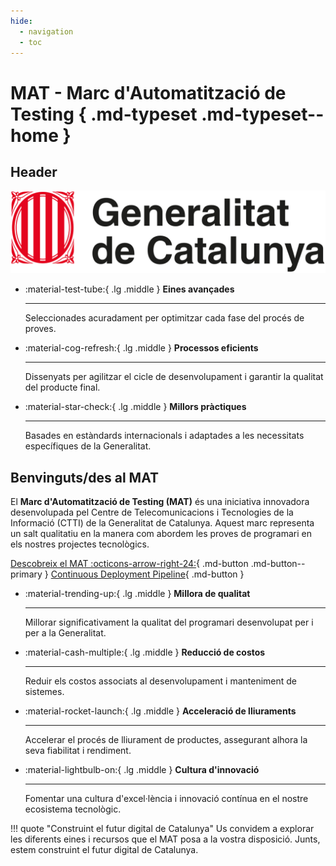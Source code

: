 ```yaml
---
hide:
  - navigation
  - toc
---
```


# MAT - Marc d'Automatització de Testing { .md-typeset .md-typeset--home }

## Header
![Generalitat de Catalunya Logo](./images/gencat.png)

<div class="grid cards" markdown>

-   :material-test-tube:{ .lg .middle } __Eines avançades__

    ---

    Seleccionades acuradament per optimitzar cada fase del procés de proves.

-   :material-cog-refresh:{ .lg .middle } __Processos eficients__

    ---

    Dissenyats per agilitzar el cicle de desenvolupament i garantir la qualitat del producte final.

-   :material-star-check:{ .lg .middle } __Millors pràctiques__

    ---

    Basades en estàndards internacionals i adaptades a les necessitats específiques de la Generalitat.

</div>

<div class="hero" markdown>

## Benvinguts/des al MAT

El **Marc d'Automatització de Testing (MAT)** és una iniciativa innovadora desenvolupada pel Centre de Telecomunicacions i Tecnologies de la Informació (CTTI) de la Generalitat de Catalunya. Aquest marc representa un salt qualitatiu en la manera com abordem les proves de programari en els nostres projectes tecnològics.

[Descobreix el MAT :octicons-arrow-right-24:](../about.md){ .md-button .md-button--primary }
[Continuous Deployment Pipeline](../mat/pipeline.md){ .md-button }

</div>

<div class="grid cards" markdown>

-   :material-trending-up:{ .lg .middle } __Millora de qualitat__

    ---

    Millorar significativament la qualitat del programari desenvolupat per i per a la Generalitat.

-   :material-cash-multiple:{ .lg .middle } __Reducció de costos__

    ---

    Reduir els costos associats al desenvolupament i manteniment de sistemes.

-   :material-rocket-launch:{ .lg .middle } __Acceleració de lliuraments__

    ---

    Accelerar el procés de lliurament de productes, assegurant alhora la seva fiabilitat i rendiment.

-   :material-lightbulb-on:{ .lg .middle } __Cultura d'innovació__

    ---

    Fomentar una cultura d'excel·lència i innovació contínua en el nostre ecosistema tecnològic.

</div>

!!! quote "Construint el futur digital de Catalunya"
    Us convidem a explorar les diferents eines i recursos que el MAT posa a la vostra disposició. Junts, estem construint el futur digital de Catalunya.


